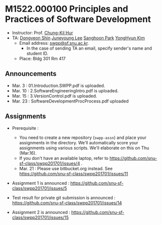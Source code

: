 # M1522.000100 Principles and Practices of Software Development

- Instructor: Prof. [Chung-Kil Hur](http://sf.snu.ac.kr/gil.hur)
- TA: [Dongyeon Shin](http://sf.snu.ac.kr/yonghyun-kim/) [Juneyoung Lee](http://sf.snu.ac.kr/juneyoung.lee) [Sanghoon Park](http://sf.snu.ac.kr/sanghoon.park/) [YongHyun Kim](http://sf.snu.ac.kr/yonghyun-kim/)
    + Email address: [swpp@sf.snu.ac.kr](mailto:swpp@sf.snu.ac.kr).
        * In the case of sending TA an email, specify sender's name and student ID.
    + Place: Bldg 301 Rm 417

## Announcements

- Mar. 3 : 01.Introduction.SWPP.pdf is uploaded.
- Mar. 10 : 2.SoftwareEngineeringIntro.pdf is uploaded.
- Mar. 15 : 3.VersionControl.pdf is uploaded.
- Mar. 23 : SoftwareDevelopmentProcProcess.pdf uploaded

## Assignments

- Prerequisite : 
    + You need to create a new repository (`swpp-assn`) and place your assignments in the directory. We'll automatically score your assignments using various scripts. We'll elaborate on this on Thu (Mar.16).
    + If you don't have an available laptop, refer to https://github.com/snu-sf-class/swpp201701/issues/4 .
    + Mar. 21 : Please use bitbucket.org instead. See https://github.com/snu-sf-class/swpp201701/issues/11

- Assignment 1 is announced : https://github.com/snu-sf-class/swpp201701/issues/5
- Test result for private git submission is announced : https://github.com/snu-sf-class/swpp201701/issues/14
- Assignment 2 is announced : https://github.com/snu-sf-class/swpp201701/issues/15
